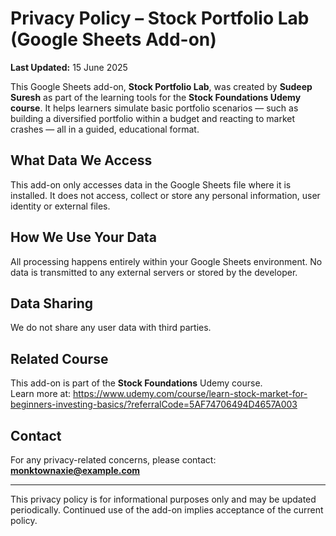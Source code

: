 # Privacy Policy – Stock Portfolio Lab (Google Sheets Add-on)

**Last Updated:** 15 June 2025

This Google Sheets add-on, **Stock Portfolio Lab**, was created by **Sudeep Suresh** as part of the learning tools for the **Stock Foundations Udemy course**. It helps learners simulate basic portfolio scenarios — such as building a diversified portfolio within a budget and reacting to market crashes — all in a guided, educational format.

## What Data We Access
This add-on only accesses data in the Google Sheets file where it is installed. It does not access, collect or store any personal information, user identity or external files.

## How We Use Your Data
All processing happens entirely within your Google Sheets environment. No data is transmitted to any external servers or stored by the developer.

## Data Sharing
We do not share any user data with third parties.

## Related Course
This add-on is part of the **Stock Foundations** Udemy course.  
Learn more at: https://www.udemy.com/course/learn-stock-market-for-beginners-investing-basics/?referralCode=5AF74706494D4657A003

## Contact
For any privacy-related concerns, please contact: **monktownaxie@example.com**

---

This privacy policy is for informational purposes only and may be updated periodically. Continued use of the add-on implies acceptance of the current policy.
